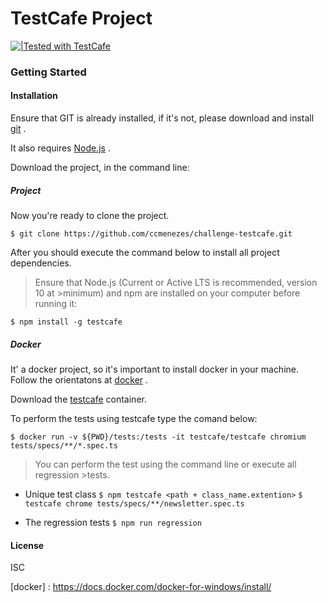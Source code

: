 # TestCafe Project


[![|Tested with TestCafe](https://img.shields.io/badge/tested%20with-TestCafe-2fa4cf.svg)](https://github.com/DevExpress/testcafe)

### Getting Started

#### Installation

Ensure that GIT is already installed, if it's not, please download and install [git](https://git-scm.com/downloads) .

It also requires [Node.js](https://www.npmjs.com/get-npm) .

Download the project, in the command line:

##### Project
Now you're ready to clone the project.

`$ git clone https://github.com/ccmenezes/challenge-testcafe.git`

After you should execute the command below to install all project dependencies.

>Ensure that Node.js (Current or Active LTS is recommended, version 10 at >minimum) and npm are installed on your computer before running it:

`$ npm install -g testcafe`

##### Docker 
It' a docker project, so it's important to install docker in your machine. Follow the orientatons at [docker](https://docs.docker.com/docker-for-windows/install/) .

Download the [testcafe](https://devexpress.github.io/testcafe/documentation/guides/advanced-guides/use-testcafe-docker-image.html) container.

To perform the tests using testcafe type the comand below:

`$ docker run -v ${PWD}/tests:/tests -it testcafe/testcafe chromium tests/specs/**/*.spec.ts`

>You can perform the test using the command line or execute all regression >tests.

- Unique test class
`$ npm testcafe <path + class_name.extention>`
`$ testcafe chrome tests/specs/**/newsletter.spec.ts`


- The regression tests
`$ npm run regression`



#### License

ISC

[git]: <https://git-scm.com/downloads>

[Node.js]: <https://www.npmjs.com/get-npm>

[docker] : <https://docs.docker.com/docker-for-windows/install/>